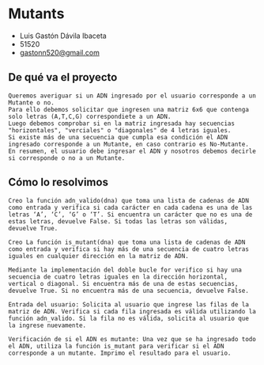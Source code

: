 # Mutants
* Luis Gastón Dávila Ibaceta
* 51520
* gastonn520@gmail.com

 ## De qué va el proyecto
 
    Queremos averiguar si un ADN ingresado por el usuario corresponde a un Mutante o no.
    Para ello debemos solicitar que ingresen una matriz 6x6 que contenga solo letras (A,T,C,G) correspondiete a un ADN. 
    Luego debemos comprobar si en la matriz ingresada hay secuencias "horizontales", "verciales" o "diagonales" de 4 letras iguales.
    Si existe más de una secuencia que cumpla esa condición el ADN ingresado corresponde a un Mutante, en caso contrario es No-Mutante.
    En resumen, el usuario debe ingresar el ADN y nosotros debemos decirle si corresponde o no a un Mutante.

## Cómo lo resolvimos

    Creo la función adn_valido(dna) que toma una lista de cadenas de ADN como entrada y verifica si cada carácter en cada cadena es una de las letras ‘A’, ‘C’, ‘G’ o ‘T’. Si encuentra un carácter que no es una de estas letras, devuelve False. Si todas las letras son válidas, devuelve True.

    Creo La función is_mutant(dna) que toma una lista de cadenas de ADN como entrada y verifica si hay más de una secuencia de cuatro letras iguales en cualquier dirección en la matriz de ADN.

    Mediante la implementación del doble bucle for verifico si hay una secuencia de cuatro letras iguales en la dirección horizontal, vertical o diagonal. Si encuentra más de una de estas secuencias, devuelve True. Si no encuentra más de una secuencia, devuelve False.

    Entrada del usuario: Solicita al usuario que ingrese las filas de la matriz de ADN. Verifica si cada fila ingresada es válida utilizando la función adn_valido. Si la fila no es válida, solicita al usuario que la ingrese nuevamente.

    Verificación de si el ADN es mutante: Una vez que se ha ingresado todo el ADN, utiliza la función is_mutant para verificar si el ADN corresponde a un mutante. Imprimo el resultado para el usuario.
